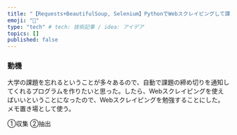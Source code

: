 ```yaml
---
title: "【Requests+BeautifulSoup, Selenium】PythonでWebスクレイピングして課題の締め切りを通知する"
emoji: "🐙"
type: "tech" # tech: 技術記事 / idea: アイデア
topics: []
published: false
---
```


### 動機

大学の課題を忘れるということが多々あるので、自動で課題の締め切りを通知してくれるプログラムを作りたいと思った。したら、Webスクレイピングを使えばいいということになったので、Webスクレイピングを勉強することにした。
メモ置き場として使う。

①収集
②抽出
